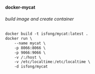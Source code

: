 **docker-mycat**

###### build image and create container
```diff
docker build -t isfong/mycat:latest .
docker run \
    --name mycat \
    -p 8066:8066 \
    -p 9066:9066 \
    -v /:/host \
    -v /etc/localtime:/etc/localtime \
    -d isfong/mycat
```
